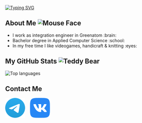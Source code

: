 <a href="https://git.io/typing-svg"><img src="https://readme-typing-svg.demolab.com?font=Work+Sans&pause=1000&color=B8BFF7&random=true&width=435&lines=Hello!+My+name+is+Alisa+~" alt="Typing SVG" /></a>
## About Me <img src="https://raw.githubusercontent.com/Tarikul-Islam-Anik/Animated-Fluent-Emojis/master/Emojis/Animals/Mouse%20Face.png" alt="Mouse Face" width="25" height="25" />
<ul> 
<li>I work as integration engineer in Greenatom :brain:</li>
<li>Bachelor degree in Applied Computer Science :school:</li>
<li>In my free time I like videogames, handicraft & knitting :eyes:</li>
</ul>

## My GitHub Stats <img src="https://raw.githubusercontent.com/Tarikul-Islam-Anik/Animated-Fluent-Emojis/master/Emojis/Activities/Teddy%20Bear.png" alt="Teddy Bear" width="25" height="25" />
<img src="https://github-readme-stats.vercel.app/api/top-langs?username=bouffee&langs_count=10&show_icons=true&locale=en&layout=compact&theme=tokyonight" alt="Top languages" height="192px"  width="500px"/>

## Contact Me
[![website](./tg_logo.png)](https://t.me/bouffee_2)
&nbsp;&nbsp;
[![website](./vk_logo.png)](https://vk.com/bouffee)
&nbsp;&nbsp;
